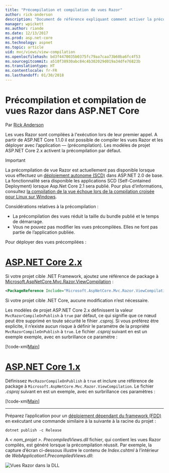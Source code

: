 ```yaml
---
title: "Précompilation et compilation de vues Razor"
author: rick-anderson
description: "Document de référence expliquant comment activer la précompilation et la compilation de vues Razor MVC dans les applications ASP.NET Core."
manager: wpickett
ms.author: riande
ms.date: 12/13/2017
ms.prod: asp.net-core
ms.technology: aspnet
ms.topic: article
uid: mvc/views/view-compilation
ms.openlocfilehash: bd3f4470035b0375fc79aa7caa73b60ba6fc4f53
ms.sourcegitcommit: a510f38930abc84c4b302029d019a34dfe76823b
ms.translationtype: HT
ms.contentlocale: fr-FR
ms.lasthandoff: 01/30/2018
---
```

# <a name="razor-view-compilation-and-precompilation-in-aspnet-core"></a>Précompilation et compilation de vues Razor dans ASP.NET Core

Par [Rick Anderson](https://twitter.com/RickAndMSFT)

Les vues Razor sont compilées à l'exécution lors de leur premier appel. A partir de  ASP.NET Core 1.1.0 il est possible de compiler les vues Razor et les déployer avec l’application &mdash; (précompilation).  Les modèles de projet ASP.NET Core 2.x activent la précompilation par défaut.

> [!IMPORTANT]
> La précompilation de vue Razor est actuellement pas disponible lorsque vous effectuez un [déploiement autonome (SCD)](/dotnet/core/deploying/#self-contained-deployments-scd) dans ASP.NET 2.0 de base. La fonctionnalité sera disponible les applications SCD (Self-Contained Deployment) lorsque Asp.Net Core 2.1 sera publié.  Pour plus d’informations, consultez [la compilation de la vue échoue lors de la compilation croisée pour Linux sur Windows](https://github.com/aspnet/MvcPrecompilation/issues/102).

Considérations relatives à la précompilation :

* La précompilation des vues réduit la taille du bundle publié et le temps de démarrage.
* Vous ne pouvez pas modifier les vues précompilées. Elles ne font pas partie de l’application publiée. 

Pour déployer des vues précompilées :

# <a name="aspnet-core-2xtabaspnetcore2x"></a>[ASP.NET Core 2.x](#tab/aspnetcore2x)

Si votre projet cible .NET Framework, ajoutez une référence de package à [Microsoft.AspNetCore.Mvc.Razor.ViewCompilation](https://www.nuget.org/packages/Microsoft.AspNetCore.Mvc.Razor.ViewCompilation/) :

```xml
<PackageReference Include="Microsoft.AspNetCore.Mvc.Razor.ViewCompilation" Version="2.0.0" PrivateAssets="All" />
```

Si votre projet cible .NET Core, aucune modification n’est nécessaire.

Les modèles de projet ASP.NET Core 2.x définissent la valeur `MvcRazorCompileOnPublish` à `true` par défaut, ce qui signifie que ce nœud peut être supprimé en toute sécurité le fihier *.csproj*. Si vous préférez être explicite, il n’existe aucun risque à définir le paramètre de la propriété `MvcRazorCompileOnPublish` à `true`. Le fichier *.csproj* suivant en est un exemple exemple, avec en surbrillance ce paramètre :

[!code-xml[Main](view-compilation\sample\MvcRazorCompileOnPublish2.csproj?highlight=5)]

# <a name="aspnet-core-1xtabaspnetcore1x"></a>[ASP.NET Core 1.x](#tab/aspnetcore1x)

Définissez `MvcRazorCompileOnPublish` à `true` et inclure une référence de package à `Microsoft.AspNetCore.Mvc.Razor.ViewCompilation`. Le fichier *.csproj* suivant en est un exemple, avec en surbrillance ces paramètres :

[!code-xml[Main](view-compilation\sample\MvcRazorCompileOnPublish.csproj?highlight=5,12)]

---

Préparez l’application pour un [déploiement dépendant du framework (FDD)](/dotnet/core/deploying/#framework-dependent-deployments-fdd) en exécutant une commande similaire à la suivante à la racine du projet :

```console
dotnet publish -c Release
```

A *< nom_projet >. PrecompiledViews.dll* fichier, qui contient les vues Razor compilés, est généré lorsque la précompilation réussit. Par exemple, la capture d’écran ci-dessous illustre le contenu de *Index.cshtml* à l’intérieur de *WebApplication1.PrecompiledViews.dll*:

![Vues Razor dans la DLL](view-compilation/_static/razor-views-in-dll.png)
